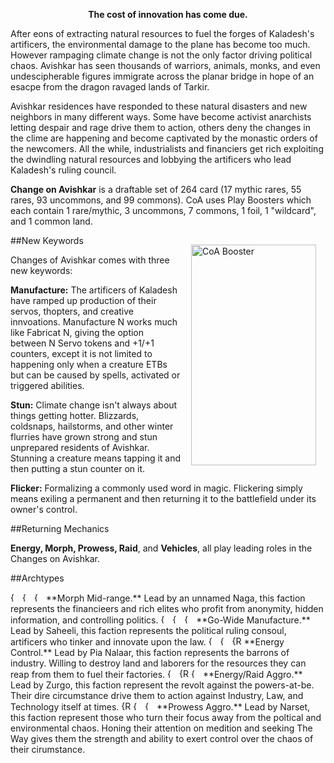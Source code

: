 <!--<img src="https://grapplex.github.io/sets/SMK-files/logo.png" alt="The Big Smoko" width="450" height="278">
-->
**<p style="text-align: center;">The cost of innovation has come due.</p>**

After eons of extracting natural resources to fuel the forges of Kaladesh's artificers, the environmental damage to the plane has become too much. However rampaging climate change is not the only factor driving political chaos. 
Avishkar has seen thousands of warriors, animals, monks, and even undescipherable figures immigrate across the planar bridge in hope of an esacpe from the dragon ravaged lands of Tarkir.

Avishkar residences have responded to these natural disasters and new neighbors in many different ways. Some have become activist anarchists letting despair and rage drive them to action, others deny the changes in the clime are happening and become captivated by the monastic orders of the newcomers. 
All the while, industrialists and financiers get rich exploiting the dwindling natural resources and lobbying the artificers who lead Kaladesh's ruling council.



**Change on Avishkar** is a draftable set of 264 card (17 mythic rares, 55 rares, 93 uncommons, and 99 commons). CoA uses Play Boosters which each contain 1 rare/mythic, 3 uncommons, 7 commons, 1 foil, 1 "wildcard", and 1 common land.

<img align="right" width="200" height="353" style="margin:15px" src="https://lh3.google.com/u/0/d/18vi3a44iI8kECtHyd40HDlzMJ8_9sPNl=w1185-h911-iv1?auditContext=prefetch" alt="CoA Booster"/>

##New Keywords

Changes of Avishkar comes with three new keywords:

**Manufacture:** The artificers of Kaladesh have ramped up production of their servos, thopters, and creative innvoations. Manufacture N works much like Fabricat N, giving the option between N Servo tokens and +1/+1 counters, except it is not limited to happening only when a creature ETBs but can be caused by spells, activated or triggered abilities.

**Stun:** Climate change isn't always about things getting hotter. Blizzards, coldsnaps, hailstorms, and other winter flurries have grown strong and stun unprepared residents of Avishkar. Stunning a creature means tapping it and then putting a stun counter on it. 

**Flicker:** Formalizing a commonly used word in magic. Flickering simply means exiling a permanent and then returning it to the battlefield under its owner's control.


##Returning Mechanics

**Energy, Morph, Prowess, Raid**,  and **Vehicles**, all play leading roles in the Changes on Avishkar.

##Archtypes

<img alt="{G}" src="https://static.wikia.nocookie.net/mtgsalvation_gamepedia/images/8/88/G.svg/revision/latest/scale-to-width-down/15?cb=20160125094907" width="15" height="15" class="mw-file-element" data-image-name="G.svg" data-image-key="G.svg" data-relevant="0" style="display:inline;">
<img alt="{W}" src="https://static.wikia.nocookie.net/mtgsalvation_gamepedia/images/8/8e/W.svg/revision/latest/scale-to-width-down/15?cb=20160125094923" width="15" height="15" class="mw-file-element" data-image-name="W.svg" data-image-key="W.svg" data-relevant="0" style="display:inline;">
<img alt="{U}" src="https://static.wikia.nocookie.net/mtgsalvation_gamepedia/images/9/9f/U.svg/revision/latest/scale-to-width-down/15?cb=20160121092256" width="15" height="15" class="mw-file-element" data-image-name="U.svg" data-image-key="U.svg" data-relevant="0" style="display:inline;"> **Morph Mid-range.** Lead by an unnamed Naga, this faction represents the financieers and rich elites who profit from anonymity, hidden information, and controlling politics.

<img alt="{W}" src="https://static.wikia.nocookie.net/mtgsalvation_gamepedia/images/8/8e/W.svg/revision/latest/scale-to-width-down/15?cb=20160125094923" width="15" height="15" class="mw-file-element" data-image-name="W.svg" data-image-key="W.svg" data-relevant="0" style="display:inline;">
<img alt="{U}" src="https://static.wikia.nocookie.net/mtgsalvation_gamepedia/images/9/9f/U.svg/revision/latest/scale-to-width-down/15?cb=20160121092256" width="15" height="15" class="mw-file-element" data-image-name="U.svg" data-image-key="U.svg" data-relevant="0" style="display:inline;">
<img alt="{B}" src="https://static.wikia.nocookie.net/mtgsalvation_gamepedia/images/2/2f/B.svg/revision/latest/scale-to-width-down/15?cb=20160125093423" width="15" height="15" class="mw-file-element" data-image-name="B.svg" data-image-key="B.svg" data-relevant="0" style="display:inline;"> **Go-Wide Manufacture.** Lead by Saheeli, this faction represents the political ruling consoul, artificers who tinker and innovate upon the law.

<img alt="{U}" src="https://static.wikia.nocookie.net/mtgsalvation_gamepedia/images/9/9f/U.svg/revision/latest/scale-to-width-down/15?cb=20160121092256" width="15" height="15" class="mw-file-element" data-image-name="U.svg" data-image-key="U.svg" data-relevant="0" style="display:inline;"> 
<img alt="{B}" src="https://static.wikia.nocookie.net/mtgsalvation_gamepedia/images/2/2f/B.svg/revision/latest/scale-to-width-down/15?cb=20160125093423" width="15" height="15" class="mw-file-element" data-image-name="B.svg" data-image-key="B.svg" data-relevant="0" style="display:inline;">
<img alt="{R}" src="https://static.wikia.nocookie.net/mtgsalvation_gamepedia/images/8/87/R.svg/revision/latest/scale-to-width-down/15?cb=20160125094913" width="15" height="15" class="mw-file-element" data-image-name="R.svg" data-image-key="R.svg" data-relevant="0" style="display:inline;"> **Energy Control.** Lead by Pia Nalaar, this faction represents the barrons of industry. Willing to destroy land and laborers for the resources they can reap from them to fuel their factories.

<img alt="{B}" src="https://static.wikia.nocookie.net/mtgsalvation_gamepedia/images/2/2f/B.svg/revision/latest/scale-to-width-down/15?cb=20160125093423" width="15" height="15" class="mw-file-element" data-image-name="B.svg" data-image-key="B.svg" data-relevant="0" style="display:inline;">
<img alt="{R}" src="https://static.wikia.nocookie.net/mtgsalvation_gamepedia/images/8/87/R.svg/revision/latest/scale-to-width-down/15?cb=20160125094913" width="15" height="15" class="mw-file-element" data-image-name="R.svg" data-image-key="R.svg" data-relevant="0" style="display:inline;">
<img alt="{G}" src="https://static.wikia.nocookie.net/mtgsalvation_gamepedia/images/8/88/G.svg/revision/latest/scale-to-width-down/15?cb=20160125094907" width="15" height="15" class="mw-file-element" data-image-name="G.svg" data-image-key="G.svg" data-relevant="0" style="display:inline;">  **Energy/Raid Aggro.** Lead by Zurgo, this faction represent the revolt against the powers-at-be. Their dire circumstance drive them to action against Industry, Law, and Technology itself at times.

 
<img alt="{R}" src="https://static.wikia.nocookie.net/mtgsalvation_gamepedia/images/8/87/R.svg/revision/latest/scale-to-width-down/15?cb=20160125094913" width="15" height="15" class="mw-file-element" data-image-name="R.svg" data-image-key="R.svg" data-relevant="0" style="display:inline;">
<img alt="{G}" src="https://static.wikia.nocookie.net/mtgsalvation_gamepedia/images/8/88/G.svg/revision/latest/scale-to-width-down/15?cb=20160125094907" width="15" height="15" class="mw-file-element" data-image-name="G.svg" data-image-key="G.svg" data-relevant="0" style="display:inline;">
<img alt="{W}" src="https://static.wikia.nocookie.net/mtgsalvation_gamepedia/images/8/8e/W.svg/revision/latest/scale-to-width-down/15?cb=20160125094923" width="15" height="15" class="mw-file-element" data-image-name="W.svg" data-image-key="W.svg" data-relevant="0" style="display:inline;"> **Prowess Aggro.**  Lead by Narset, this faction represent those who turn their focus away from the poltical and environmental chaos. Honing their attention on medition and seeking The Way gives them the strength and ability to exert control over the chaos of their cirumstance.